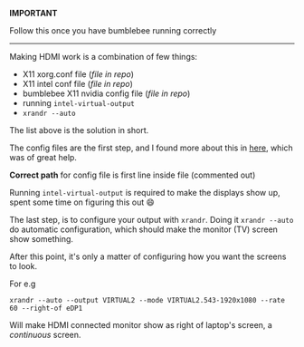 **IMPORTANT**

Follow this once you have bumblebee running correctly

---

Making HDMI work is a combination of few things:

- X11 xorg.conf file (*file in repo*)
- X11 intel conf file (*file in repo*)
- bumblebee X11 nvidia config file (*file in repo*)
- running `intel-virtual-output`
- `xrandr --auto`

The list above is the solution in short.

The config files are the first step, and I found more about this in [here](https://unix.stackexchange.com/questions/321151/do-not-manage-to-activate-hdmi-on-a-laptop-that-has-optimus-bumblebee), which was of great help.

**Correct path** for config file is first line inside file (commented out)

Running `intel-virtual-output` is required to make the displays show up, spent some time on figuring this out :smile:

The last step, is to configure your output with `xrandr`. Doing it `xrandr --auto` do automatic configuration, which should make the monitor (TV) screen show something.

After this point, it's only a matter of configuring how you want the screens to look.

For e.g

```
xrandr --auto --output VIRTUAL2 --mode VIRTUAL2.543-1920x1080 --rate 60 --right-of eDP1
```

Will make HDMI connected monitor show as right of laptop's screen, a *continuous* screen.